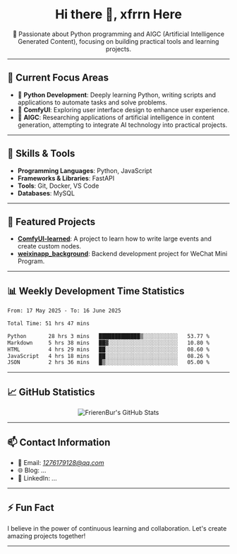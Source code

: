 <h1 align="center">Hi there 👋, xfrrn Here</h1>

<p align="center">
  🎯 Passionate about Python programming and AIGC (Artificial Intelligence Generated Content), focusing on building practical tools and learning projects.
</p>

---

## 🧠 Current Focus Areas

- 🐍 **Python Development**: Deeply learning Python, writing scripts and applications to automate tasks and solve problems.
- 🧩 **ComfyUI**: Exploring user interface design to enhance user experience.
- 🤖 **AIGC**: Researching applications of artificial intelligence in content generation, attempting to integrate AI technology into practical projects.

---

## 🔧 Skills & Tools

- **Programming Languages**: Python, JavaScript
- **Frameworks & Libraries**: FastAPI
- **Tools**: Git, Docker, VS Code
- **Databases**: MySQL

---

## 📂 Featured Projects

- [**ComfyUI-learned**](https://github.com/FrierenBur/ComfyUI-learned): A project to learn how to write large events and create custom nodes.
- [**weixinapp_background**](https://github.com/FrierenBur/weixinapp_background): Backend development project for WeChat Mini Program.

---

## 📊 Weekly Development Time Statistics
<!--START_SECTION:waka-->

```txt
From: 17 May 2025 - To: 16 June 2025

Total Time: 51 hrs 47 mins

Python       28 hrs 3 mins   █████████████▒░░░░░░░░░░░   53.77 %
Markdown     5 hrs 38 mins   ██▓░░░░░░░░░░░░░░░░░░░░░░   10.80 %
HTML         4 hrs 29 mins   ██░░░░░░░░░░░░░░░░░░░░░░░   08.60 %
JavaScript   4 hrs 18 mins   ██░░░░░░░░░░░░░░░░░░░░░░░   08.26 %
JSON         2 hrs 36 mins   █▒░░░░░░░░░░░░░░░░░░░░░░░   05.00 %
```

<!--END_SECTION:waka-->



---

## 📈 GitHub Statistics

<p align="center">
  <img src="https://github-readme-stats.vercel.app/api?username=FrierenBur&show_icons=true&theme=radical" alt="FrierenBur's GitHub Stats" />
</p>

---

## 📫 Contact Information

- 📧 Email: *1276179128@qq.com*
- 🌐 Blog: *...*
- 💼 LinkedIn: *...*

---

## ⚡ Fun Fact

I believe in the power of continuous learning and collaboration. Let's create amazing projects together!

---
